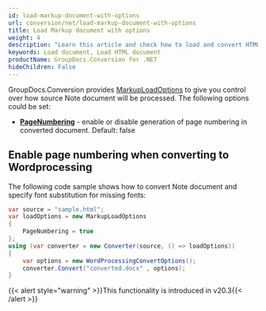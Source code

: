```yaml
---
id: load-markup-document-with-options
url: conversion/net/load-markup-document-with-options
title: Load Markup document with options
weight: 4
description: "Learn this article and check how to load and convert HTML documents with advanced options using GroupDocs.Conversion for .NET API."
keywords: Load document, Load HTML document
productName: GroupDocs.Conversion for .NET
hideChildren: False
---
```

GroupDocs.Conversion provides [MarkupLoadOptions](https://apireference.groupdocs.com/net/conversion/groupdocs.conversion.options.load/markuploadoptions) to give you control over how source Note document will be processed. The following options could be set:
*   **[PageNumbering](https://apireference.groupdocs.com/conversion/net/groupdocs.conversion.options.load/markuploadoptions/properties/pagenumbering)** - enable or disable generation of page numbering in converted document. Default: false  

## Enable page numbering when converting to Wordprocessing

The following code sample shows how to convert Note document and specify font substitution for missing fonts:

```csharp
var source = "sample.html";
var loadOptions = new MarkupLoadOptions
{
    PageNumbering = true
};
using (var converter = new Converter(source, () => loadOptions))
{
    var options = new WordProcessingConvertOptions();
    converter.Convert("converted.docx" , options);
}
```

{{< alert style="warning" >}}This functionality is introduced in v20.3{{< /alert >}}
